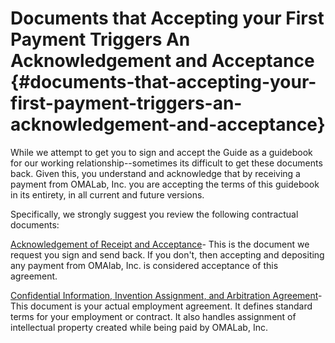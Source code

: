 # Documents that Accepting your First Payment Triggers An Acknowledgement and Acceptance {#documents-that-accepting-your-first-payment-triggers-an-acknowledgement-and-acceptance}

While we attempt to get you to sign and accept the Guide as a guidebook for our working relationship--sometimes its difficult to get these documents back. Given this, you understand and acknowledge that by receiving a payment from OMALab, Inc. you are accepting the terms of this guidebook in its entirety, in all current and future versions.

Specifically, we strongly suggest you review the following contractual documents:

[Acknowledgement of Receipt and Acceptance](https://omalab.gitbooks.io/omalab-guide/content/Hiring-Documents/Acknowledgment-of-Receipt.html)- This is the document we request you sign and send back. If you don't, then accepting and depositing any payment from OMAlab, Inc. is considered acceptance of this agreement.

[Confidential Information, Invention Assignment, and Arbitration Agreement](https://omalab.gitbooks.io/omalab-guide/content/Hiring-Documents/Partner-Proprietary-Information-and-Inventions-Assignment-Agreement.html)- This document is your actual employment agreement. It defines standard terms for your employment or contract. It also handles assignment of intellectual property created while being paid by OMALab, Inc.

